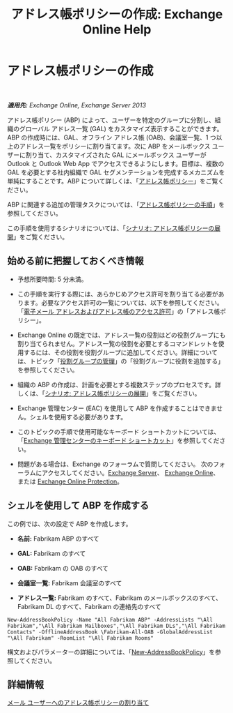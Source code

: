 ﻿---
title: 'アドレス帳ポリシーの作成: Exchange Online Help'
TOCTitle: アドレス帳ポリシーの作成
ms:assetid: 6359abaf-e6f6-4667-8c2b-3860728b39a9
ms:mtpsurl: https://technet.microsoft.com/ja-jp/library/Hh529931(v=EXCHG.150)
ms:contentKeyID: 49896283
ms.date: 05/22/2018
mtps_version: v=EXCHG.150
ms.translationtype: HT
---

# アドレス帳ポリシーの作成

 

_**適用先:** Exchange Online, Exchange Server 2013_

アドレス帳ポリシー (ABP) によって、ユーザーを特定のグループに分割し、組織のグローバル アドレス一覧 (GAL) をカスタマイズ表示することができます。ABP の作成時には、GAL、オフライン アドレス帳 (OAB)、会議室一覧、1 つ以上のアドレス一覧をポリシーに割り当てます。次に ABP をメールボックス ユーザーに割り当て、カスタマイズされた GAL にメールボックス ユーザーが Outlook と Outlook Web App でアクセスできるようにします。目標は、複数の GAL を必要とする社内組織で GAL セグメンテーションを完成するメカニズムを単純にすることです。ABP について詳しくは、「[アドレス帳ポリシー](address-book-policies-exchange-2013-help.md)」をご覧ください。

ABP に関連する追加の管理タスクについては、「[アドレス帳ポリシーの手順](address-book-policy-procedures-exchange-2013-help.md)」を参照してください。

この手順を使用するシナリオについては、「[シナリオ: アドレス帳ポリシーの展開](scenario-deploying-address-book-policies-exchange-2013-help.md)」をご覧ください。

## 始める前に把握しておくべき情報

  - 予想所要時間: 5 分未満。

  - この手順を実行する際には、あらかじめアクセス許可を割り当てる必要があります。必要なアクセス許可の一覧については、以下を参照してください。「[電子メール アドレスおよびアドレス帳のアクセス許可](email-address-and-address-book-permissions-exchange-2013-help.md)」の「アドレス帳ポリシー」。

  - Exchange Online の既定では、アドレス一覧の役割はどの役割グループにも割り当てられません。アドレス一覧の役割を必要とするコマンドレットを使用するには、その役割を役割グループに追加してください。詳細については、トピック「[役割グループの管理](manage-role-groups-exchange-2013-help.md)」の「役割グループに役割を追加する」を参照してください。

  - 組織の ABP の作成は、計画を必要とする複数ステップのプロセスです。詳しくは、「[シナリオ: アドレス帳ポリシーの展開](scenario-deploying-address-book-policies-exchange-2013-help.md)」をご覧ください。

  - Exchange 管理センター (EAC) を使用して ABP を作成することはできません。シェルを使用する必要があります。

  - このトピックの手順で使用可能なキーボード ショートカットについては、「[Exchange 管理センターのキーボード ショートカット](keyboard-shortcuts-in-the-exchange-admin-center-exchange-online-protection-help.md)」を参照してください。

  - 問題がある場合は、Exchange のフォーラムで質問してください。 次のフォーラムにアクセスしてください。[Exchange Server](https://go.microsoft.com/fwlink/p/?linkid=60612)、 [Exchange Online](https://go.microsoft.com/fwlink/p/?linkid=267542)、 または [Exchange Online Protection](https://go.microsoft.com/fwlink/p/?linkid=285351)。

## シェルを使用して ABP を作成する

この例では、次の設定で ABP を作成します。

  - **名前:**  Fabrikam ABP のすべて

  - **GAL:**  Fabrikam のすべて

  - **OAB:**  Fabrikam の OAB のすべて

  - **会議室一覧:**  Fabrikam 会議室のすべて

  - **アドレス一覧:**  Fabrikam のすべて、Fabrikam のメールボックスのすべて、Fabrikam DL のすべて、Fabrikam の連絡先のすべて

<!-- end list -->

    New-AddressBookPolicy -Name "All Fabrikam ABP" -AddressLists "\All Fabrikam","\All Fabrikam Mailboxes","\All Fabrikam DLs","\All Fabrikam Contacts" -OfflineAddressBook \Fabrikam-All-OAB -GlobalAddressList "\All Fabrikam" -RoomList "\All Fabrikam Rooms"

構文およびパラメーターの詳細については、「[New-AddressBookPolicy](https://technet.microsoft.com/ja-jp/library/hh529913\(v=exchg.150\))」を参照してください。

## 詳細情報

[メール ユーザーへのアドレス帳ポリシーの割り当て](assign-an-address-book-policy-to-mail-users-exchange-2013-help.md)

